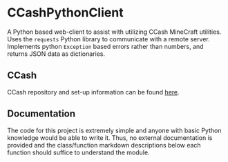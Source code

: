 # CCashPythonClient
A Python based web-client to assist with utilizing CCash MineCraft
utilities. \
Uses the `requests` Python library to communicate with a remote
server. \
Implements python `Exception` based errors rather than numbers, and
returns JSON data as dictionaries.

## CCash
CCash repository and set-up information can be found
[here](https://github.com/entiretwix/ccash).

## Documentation
The code for this project is extremely simple and anyone with basic
Python knowledge would be able to write it. Thus, no external
documentation is provided and the class/function markdown
descriptions below each function should suffice to understand the
module.
